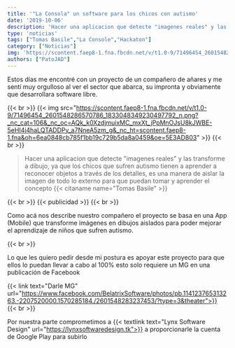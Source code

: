 ```yaml
---
title: '"La Consola" un software para los chicos con autismo'
date: '2019-10-06'
description: 'Hacer una aplicacion que detecte "imagenes reales" y las transforme a dibujo'
type: 'noticias'
tags: ["Tomas Basile","La Console","Hackaton"]
category: ["Noticias"]
img: 'https://scontent.faep8-1.fna.fbcdn.net/v/t1.0-9/71496454_2601548286570786_1833048349230497792_n.png?_nc_cat=106&_nc_oc=AQk_k0XzdjmuixMC_mxXt_jPpMnOJsU8kJWBE-5eHI4j4haLQTADDPy_a7NneA5zm_g&_nc_ht=scontent.faep8-1.fna&oh=6ea0848cb785f1bb19c729b5da8a0459&oe=5E3AD803'
authors: ["PatoJAD"]
---
```


Estos días me encontré con un proyecto de un compañero de añares y me sentí muy orgulloso al ver el sector que abarca, su impronta y obviamente que desarrollara software libre.

{{< br >}}
{{< img src="https://scontent.faep8-1.fna.fbcdn.net/v/t1.0-9/71496454_2601548286570786_1833048349230497792_n.png?_nc_cat=106&_nc_oc=AQk_k0XzdjmuixMC_mxXt_jPpMnOJsU8kJWBE-5eHI4j4haLQTADDPy_a7NneA5zm_g&_nc_ht=scontent.faep8-1.fna&oh=6ea0848cb785f1bb19c729b5da8a0459&oe=5E3AD803" >}}
{{< br >}}

> Hacer una aplicacion que detecte "imagenes reales" y las transforme a dibujo, ya que los chicos que sufren autismo tienen a aprender a reconocer objetos a través de los detalles, es una manera de aislar la imagen de todo lo externo para que puedan tomar y aprender el concepto
> {{< citaname name="Tomas Basile" >}}

{{< br >}}
{{< publicidad >}}
{{< br >}}

Como acá nos describe nuestro compañero el proyecto se basa en una App (Mobile) que transforme imágenes en dibujos aislados para poder mejorar el aprendizaje de niños que sufren autismo.

{{< br >}}

Lo que les quiero pedir desde mi postura es apoyar este proyecto para que ellos lo puedan llevar a cabo al 100% esto solo requiere un MG en una publicación de Facebook

{{< link text="Darle MG" url="https://www.facebook.com/BelatrixSoftware/photos/pb.114123765313263.-2207520000.1570285184./2601548283237453/?type=3&theater">}}
{{< br >}}

Por nuestra parte comprometimos a {{< textlink text="Lynx Software Design" url="https://lynxsoftwaredesign.tk">}} a proporcionarle la cuenta de Google Play para subirlo
